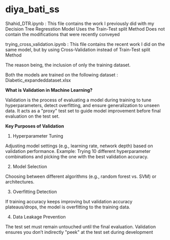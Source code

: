 # diya_bati_ss

Shahid_DTR.ipynb : This file contains the work I previously did with my Decision Tree Regresstion Model
                   Uses the Train-Test split Method
                   Does not contain the modifications that were recently conveyed


trying_cross_validation.ipynb : This file contains the recent work I did on the same model, but by using Cross-Validation instead of Train-Test split Method

The reason being, the inclusion of only the training dataset.


Both the models are trained on the following dataset : Diabetic_expandeddataset.xlsx


**What is Validation in Machine Learning?**

Validation is the process of evaluating a model during training to tune hyperparameters, detect overfitting, and ensure generalization to unseen data. It acts as a "proxy" test set to guide model improvement before final evaluation on the test set.


**Key Purposes of Validation**
1. Hyperparameter Tuning

  Adjusting model settings (e.g., learning rate, network depth) based on validation performance.
  Example: Trying 10 different hyperparameter combinations and picking the one with the best validation accuracy.

2. Model Selection

  Choosing between different algorithms (e.g., random forest vs. SVM) or architectures.

3. Overfitting Detection

  If training accuracy keeps improving but validation accuracy plateaus/drops, the model is overfitting to the training     data.

4. Data Leakage Prevention

  The test set must remain untouched until the final evaluation. Validation ensures you don’t indirectly "peek" at the test   set during development
